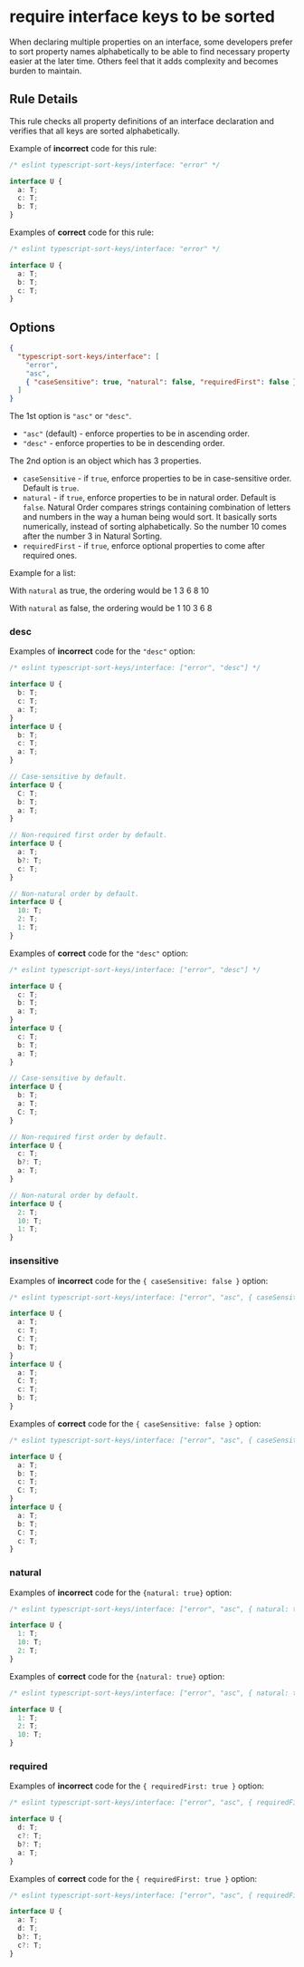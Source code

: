# require interface keys to be sorted

When declaring multiple properties on an interface, some developers prefer to sort property names alphabetically to be able to find necessary property easier at the later time. Others feel that it adds complexity and becomes burden to maintain.

## Rule Details

This rule checks all property definitions of an interface declaration and verifies that all keys are sorted alphabetically.

Example of **incorrect** code for this rule:

```ts
/* eslint typescript-sort-keys/interface: "error" */

interface U {
  a: T;
  c: T;
  b: T;
}
```

Examples of **correct** code for this rule:

```ts
/* eslint typescript-sort-keys/interface: "error" */

interface U {
  a: T;
  b: T;
  c: T;
}
```

## Options

```json
{
  "typescript-sort-keys/interface": [
    "error",
    "asc",
    { "caseSensitive": true, "natural": false, "requiredFirst": false }
  ]
}
```

The 1st option is `"asc"` or `"desc"`.

- `"asc"` (default) - enforce properties to be in ascending order.
- `"desc"` - enforce properties to be in descending order.

The 2nd option is an object which has 3 properties.

- `caseSensitive` - if `true`, enforce properties to be in case-sensitive order. Default is `true`.
- `natural` - if `true`, enforce properties to be in natural order. Default is `false`. Natural Order compares strings containing combination of letters and numbers in the way a human being would sort. It basically sorts numerically, instead of sorting alphabetically. So the number 10 comes after the number 3 in Natural Sorting.
- `requiredFirst` - if `true`, enforce optional properties to come after required ones.

Example for a list:

With `natural` as true, the ordering would be
1
3
6
8
10

With `natural` as false, the ordering would be
1
10
3
6
8

### desc

Examples of **incorrect** code for the `"desc"` option:

```ts
/* eslint typescript-sort-keys/interface: ["error", "desc"] */

interface U {
  b: T;
  c: T;
  a: T;
}
interface U {
  b: T;
  c: T;
  a: T;
}

// Case-sensitive by default.
interface U {
  C: T;
  b: T;
  a: T;
}

// Non-required first order by default.
interface U {
  a: T;
  b?: T;
  c: T;
}

// Non-natural order by default.
interface U {
  10: T;
  2: T;
  1: T;
}
```

Examples of **correct** code for the `"desc"` option:

```ts
/* eslint typescript-sort-keys/interface: ["error", "desc"] */

interface U {
  c: T;
  b: T;
  a: T;
}
interface U {
  c: T;
  b: T;
  a: T;
}

// Case-sensitive by default.
interface U {
  b: T;
  a: T;
  C: T;
}

// Non-required first order by default.
interface U {
  c: T;
  b?: T;
  a: T;
}

// Non-natural order by default.
interface U {
  2: T;
  10: T;
  1: T;
}
```

### insensitive

Examples of **incorrect** code for the `{ caseSensitive: false }` option:

```ts
/* eslint typescript-sort-keys/interface: ["error", "asc", { caseSensitive: false }] */

interface U {
  a: T;
  c: T;
  C: T;
  b: T;
}
interface U {
  a: T;
  C: T;
  c: T;
  b: T;
}
```

Examples of **correct** code for the `{ caseSensitive: false }` option:

```ts
/* eslint typescript-sort-keys/interface: ["error", "asc", { caseSensitive: false }] */

interface U {
  a: T;
  b: T;
  c: T;
  C: T;
}
interface U {
  a: T;
  b: T;
  C: T;
  c: T;
}
```

### natural

Examples of **incorrect** code for the `{natural: true}` option:

```ts
/* eslint typescript-sort-keys/interface: ["error", "asc", { natural: true }] */

interface U {
  1: T;
  10: T;
  2: T;
}
```

Examples of **correct** code for the `{natural: true}` option:

```ts
/* eslint typescript-sort-keys/interface: ["error", "asc", { natural: true }] */

interface U {
  1: T;
  2: T;
  10: T;
}
```

### required

Examples of **incorrect** code for the `{ requiredFirst: true }` option:

```ts
/* eslint typescript-sort-keys/interface: ["error", "asc", { requiredFirst: true }] */

interface U {
  d: T;
  c?: T;
  b?: T;
  a: T;
}
```

Examples of **correct** code for the `{ requiredFirst: true }` option:

```ts
/* eslint typescript-sort-keys/interface: ["error", "asc", { requiredFirst: true }] */

interface U {
  a: T;
  d: T;
  b?: T;
  c?: T;
}
```

